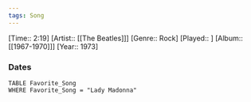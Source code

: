 ```yaml
---
tags: Song  
---
```

[Time:: 2:19]
[Artist:: [[The Beatles]]]
[Genre:: Rock]
[Played:: ]
[Album:: [[1967-1970]]]
[Year:: 1973]
### Dates
````dataview
TABLE Favorite_Song
WHERE Favorite_Song = "Lady Madonna"
````